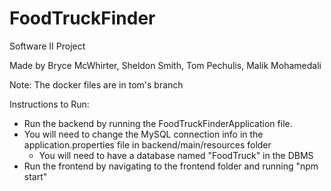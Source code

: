 # FoodTruckFinder
Software II Project

Made by Bryce McWhirter, Sheldon Smith, Tom Pechulis, Malik Mohamedali

Note: The docker files are in tom's branch

Instructions to Run:
 - Run the backend by running the FoodTruckFinderApplication file.
 - You will need to change the MySQL connection info in the application.properties file in backend/main/resources folder
     - You will need to have a database named "FoodTruck" in the DBMS
 - Run the frontend by navigating to the frontend folder and running "npm start"
